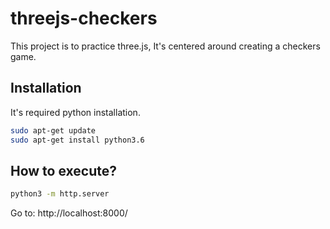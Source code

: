 # threejs-checkers
This project is to practice three.js, It's centered around creating a checkers game.

## Installation

It's required python installation.

```bash
sudo apt-get update
sudo apt-get install python3.6
```

## How to execute?
```bash
python3 -m http.server
```
Go to:
http://localhost:8000/